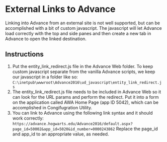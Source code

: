 # External Links to Advance
Linking into Advance from an external site is not well supported, but can be accomplished with a bit of custom javascript. The javascript will let Advance load correctly with the top and side panes and then create a new tab in Advance to open the linked destination. 

## Instructions
1. Put the entity_link_redirect.js file in the Advance Web folder. To keep custom javascript separate from the vanilla Advance scripts, we keep our javascript in a folder like so: ```C:\inetpub\wwwroot\Advance2016\ud_javascript\entity_link_redirect.js```
1. The entity_link_redirect.js file needs to be included in Advance Web so it can look for the URL params and perform the redirect. Put it into a form on the application called AWA Home Page (app ID 5042), which can be accomplished in Congifugration Utility.
1. You can link to Advance using the following link syntax and it should work correctly: ```https://advance.hogwarts.edu/Advance2016/default.aspx?page_id=50002&app_id=5020&id_number=0000243862``` Replace the page_id and app_id to an appropriate value, as needed.
